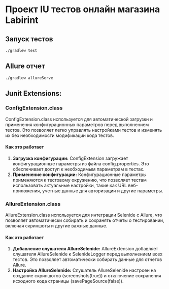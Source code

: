 # Проект IU тестов онлайн магазина Labirint

## Запуск тестов

```
./gradlew test 
```


## Allure отчет

```
./gradlew allureServe 
```

## Junit Extensions:
### ConfigExtension.class
ConfigExtension.class используется для автоматической загрузки и применения конфигурационных параметров перед выполнением тестов. 
Это позволяет легко управлять настройками тестов и изменять их без необходимости модификации кода тестов.
#### Как это работает
1. **Загрузка конфигурации:** ConfigExtension загружает конфигурационные параметры из файла config.properties.
Это обеспечивает доступ к необходимым параметрам в тестах.
2. **Применение конфигурации:** Конфигурационные параметры применяются к тестовому окружению, что позволяет тестам использовать актуальные настройки, 
такие как URL веб-приложения, учетные данные для авторизации и другие параметры.
### AllureExtension.class
AllureExtension.class используется для интеграции Selenide с Allure, что позволяет автоматически собирать и сохранять отчеты о тестировании,
включая скриншоты и другие важные данные.
#### Как это работает
1. **Добавление слушателя AllureSelenide:** AllureExtension добавляет слушателя AllureSelenide к SelenideLogger перед выполнением всех тестов.
Это позволяет автоматически собирать данные для отчетов Allure.
2. **Настройка AllureSelenide:** Слушатель AllureSelenide настроен на создание скриншотов (screenshots(true))
и отключение сохранения исходного кода страницы (savePageSource(false)).
